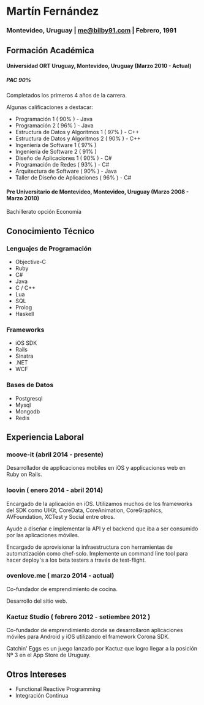# Martín Fernández
### Montevideo, Uruguay | me@bilby91.com | Febrero, 1991


## Formación Académica

#### Universidad ORT Uruguay, Montevideo, Uruguay (Marzo 2010 - Actual)
##### PAC 90%

Completados los primeros 4 años de la carrera.

Algunas calificaciones a destacar:

- Programación 1 ( 90% ) - Java
- Programación 2 ( 96% ) - Java
- Estructura de Datos y Algoritmos 1 ( 97% ) - C++
- Estructura de Datos y Algoritmos 2 ( 90% ) - C++
- Ingeniería de Software 1 ( 97% )
- Ingeniería de Software 2 ( 91% )
- Diseño de Aplicaciones 1 ( 90% ) - C#
- Programación de Redes ( 93% ) - C#
- Arquitectura de Software ( 90% ) - Java
- Taller de Diseño de Aplicaciones ( 96% ) - C#

#### Pre Universitario de Montevideo, Montevideo, Uruguay (Marzo 2008 - Marzo 2010)
Bachillerato opción Economía

## Conocimiento Técnico

### Lenguajes de Programación

- Objective-C
- Ruby
- C#
- Java
- C / C++
- Lua
- SQL
- Prolog
- Haskell

### Frameworks

- iOS SDK
- Rails
- Sinatra
- .NET
- WCF


### Bases de Datos

- Postgresql
- Mysql
- Mongodb
- Redis


## Experiencia Laboral

### moove-it (abril 2014 - presente)

Desarrollador de applicaciones mobiles en iOS y applicaciones web en Ruby on Rails.

### loovin ( enero 2014 - abril 2014)

Encargado de la aplicación en iOS. Utilizamos muchos de los frameworks del SDK como UIKit, CoreData, CoreAnimation, CoreGraphics, AVFoundation, XCTest y Social entre otros. 

Ayude a diseñar e implementar la API y el backend que iba a ser consumido por las aplicaciones móviles. 

Encargado de aprovisionar la infraestructura con herramientas de automatización como chef-solo. Implemente un command line tool para hacer deploy's a los beta testers a través de test-flight. 

### ovenlove.me ( marzo 2014 - actual)

Co-fundador de emprendimiento de cocina.

Desarrollo del sitio web. 

### Kactuz Studio ( febrero 2012 - setiembre 2012 )

Co-fundador de emprendimiento donde se desarrollaron aplicaciones móviles para Android y iOS utilizando el framework Corona SDK. 

Catchin' Eggs es un juego lanzado por Kactuz que logro llegar a la posición Nº 3 en el App Store de Uruguay.

## Otros Intereses

- Functional Reactive Programming
- Integración Continua


